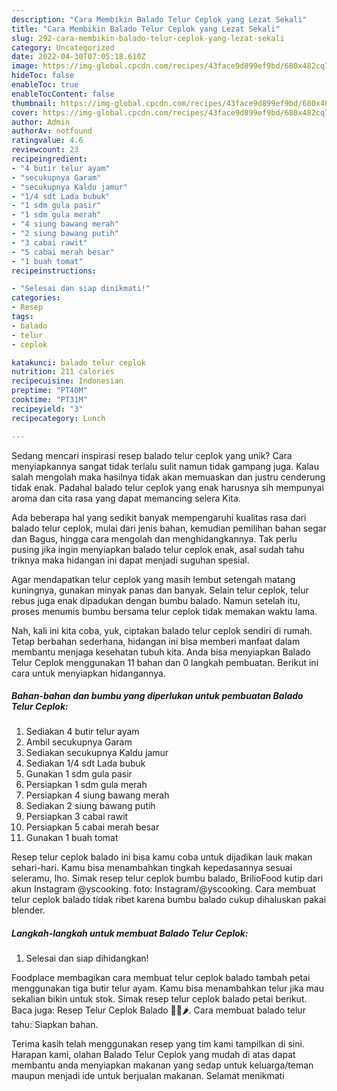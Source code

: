 ```yaml
---
description: "Cara Membikin Balado Telur Ceplok yang Lezat Sekali"
title: "Cara Membikin Balado Telur Ceplok yang Lezat Sekali"
slug: 292-cara-membikin-balado-telur-ceplok-yang-lezat-sekali
category: Uncategorized
date: 2022-04-30T07:05:18.610Z
image: https://img-global.cpcdn.com/recipes/43face9d899ef9bd/680x482cq70/balado-telur-ceplok-foto-resep-utama.jpg
hideToc: false
enableToc: true
enableTocContent: false
thumbnail: https://img-global.cpcdn.com/recipes/43face9d899ef9bd/680x482cq70/balado-telur-ceplok-foto-resep-utama.jpg
cover: https://img-global.cpcdn.com/recipes/43face9d899ef9bd/680x482cq70/balado-telur-ceplok-foto-resep-utama.jpg
author: Admin
authorAv: notfound
ratingvalue: 4.6
reviewcount: 23
recipeingredient:
- "4 butir telur ayam"
- "secukupnya Garam"
- "secukupnya Kaldu jamur"
- "1/4 sdt Lada bubuk"
- "1 sdm gula pasir"
- "1 sdm gula merah"
- "4 siung bawang merah"
- "2 siung bawang putih"
- "3 cabai rawit"
- "5 cabai merah besar"
- "1 buah tomat"
recipeinstructions:

- "Selesai dan siap dinikmati!"
categories:
- Resep
tags:
- balado
- telur
- ceplok

katakunci: balado telur ceplok 
nutrition: 211 calories
recipecuisine: Indonesian
preptime: "PT40M"
cooktime: "PT31M"
recipeyield: "3"
recipecategory: Lunch

---
```





Sedang mencari inspirasi resep balado telur ceplok yang unik? Cara menyiapkannya sangat tidak terlalu sulit namun tidak gampang juga. Kalau salah mengolah maka hasilnya tidak akan memuaskan dan justru cenderung tidak enak. Padahal balado telur ceplok yang enak harusnya sih mempunyai aroma dan cita rasa yang dapat memancing selera Kita.





Ada beberapa hal yang sedikit banyak mempengaruhi kualitas rasa dari balado telur ceplok, mulai dari jenis bahan, kemudian pemilihan bahan segar dan Bagus, hingga cara mengolah dan menghidangkannya. Tak perlu pusing jika ingin menyiapkan balado telur ceplok enak,      asal sudah tahu triknya maka hidangan ini dapat menjadi suguhan spesial.














Agar mendapatkan telur ceplok yang masih lembut setengah matang kuningnya, gunakan minyak panas dan banyak. Selain telur ceplok, telur rebus juga enak dipadukan dengan bumbu balado. Namun setelah itu, proses menumis bumbu bersama telur ceplok tidak memakan waktu lama.






Nah, kali ini kita coba, yuk, ciptakan balado telur ceplok sendiri di rumah. Tetap berbahan sederhana, hidangan ini bisa memberi manfaat dalam membantu menjaga kesehatan tubuh kita. Anda bisa menyiapkan Balado Telur Ceplok menggunakan 11 bahan dan 0 langkah pembuatan. Berikut ini cara untuk menyiapkan hidangannya.

<!--inarticleads1-->

##### Bahan-bahan dan bumbu yang diperlukan untuk pembuatan Balado Telur Ceplok:

1. Sediakan 4 butir telur ayam
1. Ambil secukupnya Garam
1. Sediakan secukupnya Kaldu jamur
1. Sediakan 1/4 sdt Lada bubuk
1. Gunakan 1 sdm gula pasir
1. Persiapkan 1 sdm gula merah
1. Persiapkan 4 siung bawang merah
1. Sediakan 2 siung bawang putih
1. Persiapkan 3 cabai rawit
1. Persiapkan 5 cabai merah besar
1. Gunakan 1 buah tomat


Resep telur ceplok balado ini bisa kamu coba untuk dijadikan lauk makan sehari-hari. Kamu bisa menambahkan tingkah kepedasannya sesuai seleramu, lho. Simak resep telur ceplok bumbu balado, BrilioFood kutip dari akun Instagram @yscooking. foto: Instagram/@yscooking. Cara membuat telur ceplok balado tidak ribet karena bumbu balado cukup dihaluskan pakai blender. 

<!--inarticleads2-->

##### Langkah-langkah untuk membuat Balado Telur Ceplok:


1. Selesai dan siap dihidangkan!

Foodplace membagikan cara membuat telur ceplok balado tambah petai menggunakan tiga butir telur ayam. Kamu bisa menambahkan telur jika mau sekalian bikin untuk stok. Simak resep telur ceplok balado petai berikut. Baca juga: Resep Telur Ceplok Balado 🍅🥚🌶. Cara membuat balado telur tahu: Siapkan bahan. 

Terima kasih telah menggunakan resep yang tim kami tampilkan di sini. Harapan kami, olahan Balado Telur Ceplok yang mudah di atas dapat membantu anda menyiapkan makanan yang sedap untuk keluarga/teman maupun menjadi ide untuk berjualan makanan. Selamat menikmati
